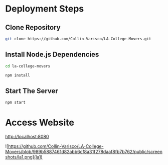 # Deployment Steps

## Clone Repository
```sh
git clone https://github.com/Collin-Varisco/LA-College-Movers.git
```
## Install Node.js Dependencies
```sh
cd la-college-movers
```
```sh
npm install
```
## Start The Server
```sh
npm start
```

# Access Website
[http://localhost:8080](http://localhost:8000)

![https://github.com/Collin-Varisco/LA-College-Movers/blob/989b5887461d82abb6cf8a31f278daaf8fb7b762/public/screenshots/la1.png](la1)
